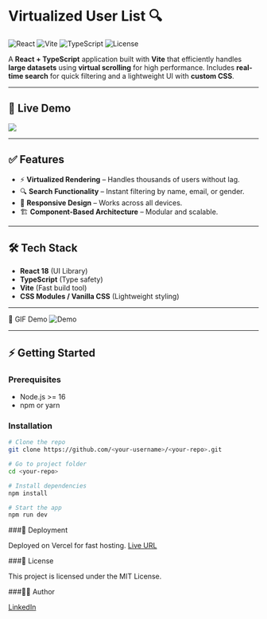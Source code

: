 # Virtualized User List 🔍

![React](https://img.shields.io/badge/React-18-blue)
![Vite](https://img.shields.io/badge/Vite-Fast-purple)
![TypeScript](https://img.shields.io/badge/TypeScript-Strict-blue)
![License](https://img.shields.io/badge/License-MIT-green)

A **React + TypeScript** application built with **Vite** that efficiently handles **large datasets** using **virtual scrolling** for high performance. Includes **real-time search** for quick filtering and a lightweight UI with **custom CSS**.

---

## 🚀 Live Demo  
<a href="https://virtual-scroll-list-one.vercel.app/" target="_blank">
  <img src="https://img.shields.io/badge/Live%20Demo-Click%20Here-brightgreen" />
</a>

---

## ✅ Features
- ⚡ **Virtualized Rendering** – Handles thousands of users without lag.
- 🔍 **Search Functionality** – Instant filtering by name, email, or gender.
- 📱 **Responsive Design** – Works across all devices.
- 🏗 **Component-Based Architecture** – Modular and scalable.

---

## 🛠 Tech Stack
- **React 18** (UI Library)
- **TypeScript** (Type safety)
- **Vite** (Fast build tool)
- **CSS Modules / Vanilla CSS** (Lightweight styling)

---
📸 GIF Demo
![Demo](https://github.com/user-attachments/assets/71a822de-4e3c-4b3a-9367-e2e32912bbe5)

---

## ⚡ Getting Started

### **Prerequisites**
- Node.js >= 16
- npm or yarn

### **Installation**
```bash
# Clone the repo
git clone https://github.com/<your-username>/<your-repo>.git

# Go to project folder
cd <your-repo>

# Install dependencies
npm install

# Start the app
npm run dev
```
###🚀 Deployment

Deployed on Vercel for fast hosting.
[Live URL](https://virtual-scroll-list-one.vercel.app/)

###📜 License

This project is licensed under the MIT License.

###👨‍💻 Author

[LinkedIn](https://www.linkedin.com/in/paneerselvam/)




